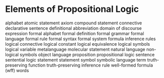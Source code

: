 # Elements of Propositional Logic


alphabet
atomic statement
axiom
compound statement
connective
declarative sentence
definitional abbreviation
domain of discourse
expression
formal alphabet
formal definition
formal grammar
formal language
formal rule
formal syntax
formal system
formula
inference rules
logical connective
logical constant
logical equivalence
logical symbols
logical variable
metalanguage
molecular statement
natural language
non-logical symbols
object language
proposition
propositional logic
sentence
sentential logic
statement
statement
symbol
symbolic language
term
truth-preserving function
truth-preserving inference rule
well-formed formula (wff)
words
